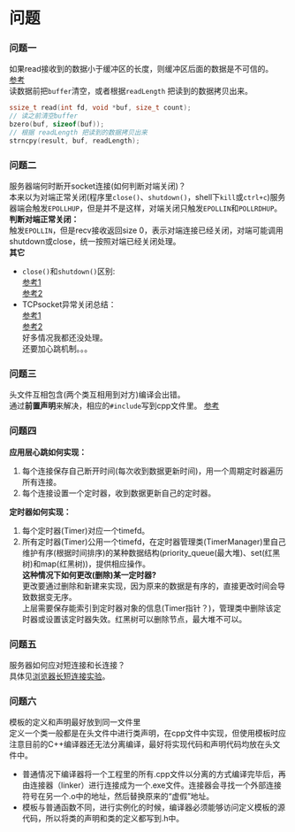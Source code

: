 # 问题
### 问题一
如果read接收到的数据小于缓冲区的长度，则缓冲区后面的数据是不可信的。  
[参考](https://stackoverflow.com/questions/21556074/what-does-recv-write-into-bufferif-data-received-is-less-than-buffers-length)    
读数据前把`buffer`清空，或者根据`readLength` 把读到的数据拷贝出来。  
```cpp
ssize_t read(int fd, void *buf, size_t count);
// 读之前清空buffer
bzero(buf, sizeof(buf));
// 根据 readLength 把读到的数据拷贝出来
strncpy(result, buf, readLength);
```
### 问题二
服务器端何时断开socket连接(如何判断对端关闭)？  
本来以为对端正常关闭(程序里`close()`、`shutdown()`，shell下`kill`或`ctrl+c`)服务器端会触发`EPOLLHUP`，但是并不是这样，对端关闭只触发`EPOLLIN`和`POLLRDHUP`。  
**判断对端正常关闭：**  
触发`EPOLLIN`，但是recv接收返回size 0，表示对端连接已经关闭，对端可能调用shutdown或close，统一按照对端已经关闭处理。  
**其它**  
* `close()`和`shutdown()`区别:  
[参考1](https://www.cnblogs.com/JohnABC/p/7238241.html)  
[参考2](https://blog.csdn.net/jnu_simba/article/details/9068059)  
* TCPsocket异常关闭总结：  
[参考1](https://blog.csdn.net/u012841800/article/details/20657947)  
[参考2](https://juejin.im/entry/59ab7a966fb9a024a04b1fde)  
好多情况我都还没处理。  
还要加心跳机制。。。

### 问题三 
头文件互相包含(两个类互相用到对方)编译会出错。  
通过**前置声明**来解决，相应的`#include`写到cpp文件里。
[参考](https://www.zhihu.com/question/23178386)  

### 问题四
**应用层心跳如何实现：**  
1. 每个连接保存自己断开时间(每次收到数据更新时间)，用一个周期定时器遍历所有连接。  
2. 每个连接设置一个定时器，收到数据更新自己的定时器。  

**定时器如何实现：**  
1. 每个定时器(Timer)对应一个timefd。  
2. 所有定时器(Timer)公用一个timefd，在定时器管理类(TimerManager)里自己维护有序(根据时间排序)的某种数据结构(priority_queue(最大堆)、set(红黑树)和map(红黑树))，提供相应操作。  
   **这种情况下如何更改(删除)某一定时器?**  
   更改要通过删除和新建来实现，因为原来的数据是有序的，直接更改时间会导致数据变无序。  
   上层需要保存能索引到定时器对象的信息(Timer指针？)，管理类中删除该定时器或设置该定时器失效。红黑树可以删除节点，最大堆不可以。  
### 问题五
服务器如何应对短连接和长连接？  
具体见[浏览器长短连接实验](https://github.com/wu-zero/MyWebServer/blob/master/doc/%E6%B5%8F%E8%A7%88%E5%99%A8%E9%95%BF%E7%9F%AD%E8%BF%9E%E6%8E%A5%E5%AE%9E%E9%AA%8C.md)。
### 问题六
模板的定义和声明最好放到同一文件里  
定义一个类一般都是在头文件中进行类声明，在cpp文件中实现，但使用模板时应注意目前的C++编译器还无法分离编译，最好将实现代码和声明代码均放在头文件中。
* 普通情况下编译器将一个工程里的所有.cpp文件以分离的方式编译完毕后，再由连接器（linker）进行连接成为一个.exe文件。连接器会寻找一个外部连接符号在另一个.o中的地址，然后替换原来的“虚假”地址。  
* 模板与普通函数不同，进行实例化的时候，编译器必须能够访问定义模板的源代码，所以将类的声明和类的定义都写到.h中。  


